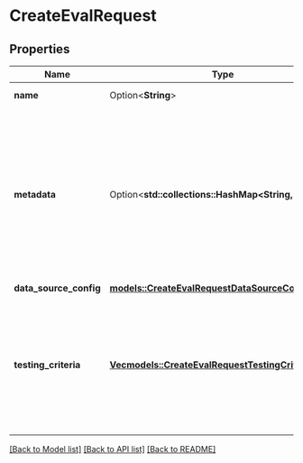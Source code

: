 # CreateEvalRequest

## Properties

Name | Type | Description | Notes
------------ | ------------- | ------------- | -------------
**name** | Option<**String**> | The name of the evaluation. | [optional]
**metadata** | Option<**std::collections::HashMap<String, String>**> | Set of 16 key-value pairs that can be attached to an object. This can be useful for storing additional information about the object in a structured format, and querying for objects via API or the dashboard.  Keys are strings with a maximum length of 64 characters. Values are strings with a maximum length of 512 characters.  | [optional]
**data_source_config** | [**models::CreateEvalRequestDataSourceConfig**](CreateEvalRequest_data_source_config.md) |  | 
**testing_criteria** | [**Vec<models::CreateEvalRequestTestingCriteriaInner>**](CreateEvalRequest_testing_criteria_inner.md) | A list of graders for all eval runs in this group. Graders can reference variables in the data source using double curly braces notation, like `{{item.variable_name}}`. To reference the model's output, use the `sample` namespace (ie, `{{sample.output_text}}`). | 

[[Back to Model list]](../README.md#documentation-for-models) [[Back to API list]](../README.md#documentation-for-api-endpoints) [[Back to README]](../README.md)


